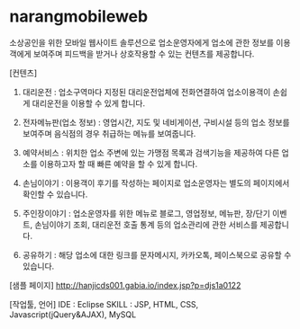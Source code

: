# narangmobileweb

소상공인을 위한 모바일 웹사이트 솔루션으로 업소운영자에게 업소에 관한 정보를 이용객에게 보여주며 피드백을 받거나 상호작용할 수 있는 컨텐츠를 제공합니다.

[컨텐츠]

1. 대리운전 : 업소구역마다 지정된 대리운전업체에 전화연결하여 업소이용객이 손쉽게 대리운전을 이용할 수 있게 합니다.

2. 전자메뉴판(업소 정보) : 영업시간, 지도 및 네비게이션, 구비시설 등의 업소 정보를 보여주며 음식점의 경우 취급하는 메뉴를 보여줍니다.

3. 예약서비스 : 위치한 업소 주변에 있는 가맹점 목록과 검색기능을 제공하여 다른 업소를 이용하고자 할 때 빠른 예약을 할 수 있게 합니다.

4. 손님이야기 : 이용객이 후기를 작성하는 페이지로 업소운영자는 별도의 페이지에서 확인할 수 있습니다.

5. 주인장이야기 : 업소운영자를 위한 메뉴로 블로그, 영업정보, 메뉴판, 장/단기 이벤트, 손님이야기 조회, 대리운전 호출 통계 등의 업소관리에 관한 서비스를 제공합니다. 

6. 공유하기 : 해당 업소에 대한 링크를 문자메시지, 카카오톡, 페이스북으로 공유할 수 있습니다.


[샘플 페이지]
http://hanjicds001.gabia.io/index.jsp?p=djs1a0122

[작업툴, 언어] 
IDE : Eclipse
SKILL : JSP, HTML, CSS, Javascript(jQuery&AJAX), MySQL
